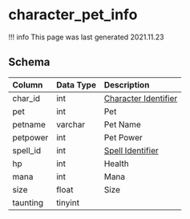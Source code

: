 # character_pet_info

!!! info
	This page was last generated 2021.11.23

## Schema
| Column | Data Type | Description |
| :--- | :--- | :--- |
| char_id | int | [Character Identifier](character_data.md) |
| pet | int | Pet |
| petname | varchar | Pet Name |
| petpower | int | Pet Power |
| spell_id | int | [Spell Identifier](../../schema/spells/spells_new.md) |
| hp | int | Health |
| mana | int | Mana |
| size | float | Size |
| taunting | tinyint |  |

